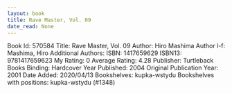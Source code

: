 ```yaml
---
layout: book
title: Rave Master, Vol. 09
date_read: None
---
```


Book Id: 570584
Title: Rave Master, Vol. 09
Author: Hiro Mashima
Author l-f: Mashima, Hiro
Additional Authors: 
ISBN: 1417659629
ISBN13: 9781417659623
My Rating: 0
Average Rating: 4.28
Publisher: Turtleback Books
Binding: Hardcover
Year Published: 2004
Original Publication Year: 2001
Date Added: 2020/04/13
Bookshelves: kupka-wstydu
Bookshelves with positions: kupka-wstydu (#1348)


